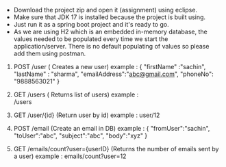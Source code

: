 - Download the project zip and open it (assignment) using eclipse.
- Make sure that JDK 17 is installed because the project is built using.
- Just run it as a spring boot project and it's ready to go.
- As we are using H2 which is an embedded in-memory database, the values 
  needed to be populated every time we start the application/server. 
  There is no default populating of values so please add them using postman.

1. POST /user    ( Creates a new user) 
example :
	{
	 "firstName" :"sachin",
 	"lastName" : "sharma",
 	"emailAddress":"abc@gmail.com",
	 "phoneNo": "9888563021"
	 }

2. GET  /users   ( Returns list of users)
example :  
               /users

3. GET  /user/{id} (Return user by id)
example :
                 user/12

4. POST /email    (Create an email in DB)
example : 
	{
	"fromUser":"sachin",
	"toUser":"abc",
	"subject":"abc",
	"body":"xyz"
	}

5. GET  /emails/count?user={userID} (Returns the number of emails sent by a user)
example : 
	emails/count?user=12
